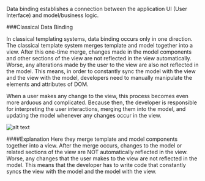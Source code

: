 

Data binding establishes a connection between the application UI (User Interface) and model/business logic. 

###Classical Data Binding

In classical templating systems, data binding occurs only in one direction. The classical template system merges template and model together into a view. After this one-time merge, changes made in the model components and other sections of the view are not reflected in the view automatically. Worse, any alterations made by the user to the view are also not reflected in the model. This means, in order to constantly sync the model with the view and the view with the model, developers need to manually manipulate the elements and attributes of DOM.

When a user makes any change to the view, this process becomes even more arduous and complicated. Because then, the developer is responsible for interpreting the user interactions, merging them into the model, and updating the model whenever any changes occur in the view.


![alt text](https://docs.angularjs.org/img/One_Way_Data_Binding.png "One way data binding")

####Explanation 
Here they merge template and model components together into a view. After the merge occurs, changes to the model or related sections of the view are NOT automatically reflected in the view. Worse, any changes that the user makes to the view are not reflected in the model. This means that the developer has to write code that constantly syncs the view with the model and the model with the view.
